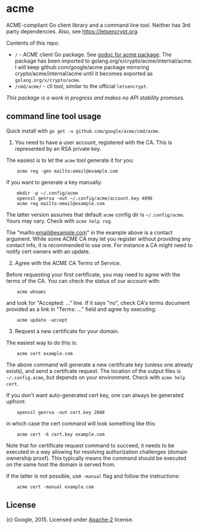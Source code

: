 # acme

ACME-compliant Go client library and a command line tool. Neither has 3rd party dependencies.
Also, see https://letsencrypt.org.

Contents of this repo:

* `/` - ACME client Go package. See [godoc for acme package](https://godoc.org/github.com/google/acme).
  The package has been imported to golang.org/x/crypto/acme/internal/acme. I will keep
  github.com/google/acme package mirroring crypto/acme/internal/acme until it becomes exported
  as `golang.org/x/crypto/acme`.
* `/cmd/acme/` - cli tool, similar to the official `letsencrypt`.

*This package is a work in progress and makes no API stability promises.*

## command line tool usage

Quick install with `go get -u github.com/google/acme/cmd/acme`.

1. You need to have a user account, registered with the CA. This is represented
  by an RSA private key.

  The easiest is to let the `acme` tool generate it for you:

        acme reg -gen mailto:email@example.com

  If you want to generate a key manually:

        mkdir -p ~/.config/acme
        openssl genrsa -out ~/.config/acme/account.key 4096
        acme reg mailto:email@example.com

  The latter version assumes that default `acme` config dir is `~/.config/acme`.
  Yours may vary. Check with `acme help reg`.

  The "mailto:email@example.com" in the example above is a contact argument.
  While some ACME CA may let you register without providing any contact info,
  it is recommended to use one. For instance a CA might need to notify
  cert owners with an update.

2. Agree with the ACME CA Terms of Service.

  Before requesting your first certificate, you may need to agree with
  the terms of the CA. You can check the status of our account with:

        acme whoami

  and look for "Accepted: ..." line. If it says "no", check CA's terms document
  provided as a link in "Terms: ..." field and agree by executing:

        acme update -accept

3. Request a new certificate for your domain.

  The easiest way to do this is:

        acme cert example.com

  The above command will generate a new certificate key (unless one already exists),
  and send a certifcate request. The location of the output files is `~/.config.acme`,
  but depends on your environment. Check with `acme help cert`.

  If you don't want auto-generated cert key, one can always be generated upfront:

        openssl genrsa -out cert.key 2048

  in which case the cert command will look something like this:

        acme cert -k cert.key example.com

  Note that for certificate request command to succeed, it needs to be executed in a way
  allowing for resolving authorization challenges (domain ownership proof). This typically
  means the command should be executed on the same host the domain is served from.

  If the latter is not possible, use `-manual` flag and follow the instructions:

        acme cert -manual example.com


## License

(c) Google, 2015. Licensed under [Apache-2](LICENSE) license.
